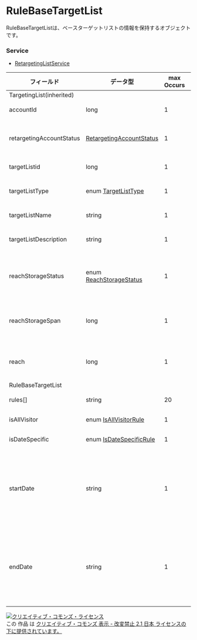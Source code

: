 # RuleBaseTargetList
RuleBaseTargetListは、ベースターゲットリストの情報を保持するオブジェクトです。

### Service
+ [RetargetingListService](../services/RetargetingListService.md)

| フィールド | データ型 | max<br>Occurs | min<br>Occurs | resp<br>onse | add | set | remove | 説明 | 
|---|---|---|---|---|---|---|---|---|
| TargetingList(inherited)|||||||||
| accountId|long| 1| 1| ○| Req| Req| -| アカウントIDです。 |
| retargetingAccountStatus| <a href="./RetargetingAccountStatus.md">RetargetingAccountStatus</a>| 1| 0| ○| Ignore| Ignore| -| アカウントのリタゲ審査ステータスです。 |
| targetListid| long| 1| 0| ○| Ignore| Req| -| ターゲットリストIDです。 |
| targetListType| enum <a href="./TargetListType.md">TargetListType</a>| 1| 1| ○| Req| Req| -| ターゲットリスト種別です。 |
| targetListName| string| 1| 0| ○| Req| Opt| -| ターゲットリスト名です。 |
| targetListDescription|string| 1| 0| ○| Opt| Opt| -| ターゲットリストの説明です。 |
| reachStorageStatus| enum <a href="./ReachStorageStatus.md">ReachStorageStatus</a>| 1| 0| ○| Optional<br>※Logical TargetListの場合、ignore| Optional<br>※Logica TargetListの場合、ignore| -| Cookieの保持かのステータスです。<br>※Default値：OPEN |
| reachStorageSpan| long| 1| 0| ○| Optional<br>※Logical TargetListの場合、ignore| Optional<br>※Logica TargetListの場合、ignore| -| Cookieを保持する日数です。<br>※Default値：180 |
| reach| long| 1| 0| ○| Ignore| Ignore| -| リストに蓄積されているユーザー数です。 |
| RuleBaseTargetList|||||||
| rules[]|string|20|0|○|Opt|Opt|-|ルール設定です。|
| isAllVisitor|enum <a href="./IsAllVisitorRule.md">IsAllVisitorRule</a>|1|0|○|Req|Req|-|全訪問者ルール設定です。|
| isDateSpecific|enum <a href="./IsDateSpecificRule.md">IsDateSpecificRule</a>|1|0|○|Opt|Ignore|-|期限付きルールです。|
| startDate|string|1|0|○|Opt|Opt|-|ルール適用開始日です。<br>※YYYYMMDD形式<br>※リクエスト日は2037/12/30まで指定可能です。|
| endDate|string|1|0|○|Opt|Opt|-|ルール適用終了日です。<br>※YYYYMMDD形式<br>※リクエスト日は2037/12/30まで指定可能です。||

<a rel="license" href="http://creativecommons.org/licenses/by-nd/2.1/jp/"><img alt="クリエイティブ・コモンズ・ライセンス" style="border-width:0" src="https://i.creativecommons.org/l/by-nd/2.1/jp/88x31.png" /></a><br />この 作品 は <a rel="license" href="http://creativecommons.org/licenses/by-nd/2.1/jp/">クリエイティブ・コモンズ 表示 - 改変禁止 2.1 日本 ライセンスの下に提供されています。</a>


